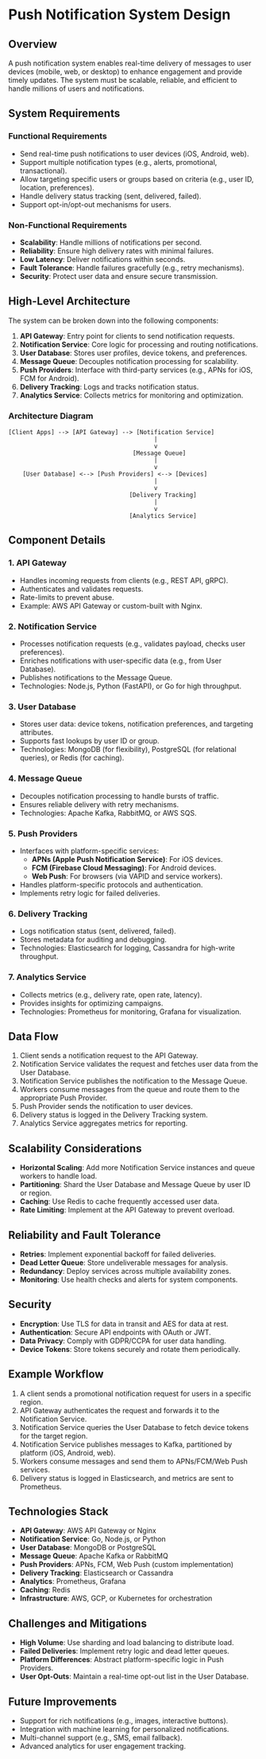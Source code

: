 <xaiArtifact artifact_id="2e7fd785-86ac-428c-8216-250bab440d06" artifact_version_id="24370a75-f4b9-414b-962a-1b203b52e1f4" title="Push Notification System Design" contentType="text/markdown">

# Push Notification System Design

## Overview
A push notification system enables real-time delivery of messages to user devices (mobile, web, or desktop) to enhance engagement and provide timely updates. The system must be scalable, reliable, and efficient to handle millions of users and notifications.

## System Requirements
### Functional Requirements
- Send real-time push notifications to user devices (iOS, Android, web).
- Support multiple notification types (e.g., alerts, promotional, transactional).
- Allow targeting specific users or groups based on criteria (e.g., user ID, location, preferences).
- Handle delivery status tracking (sent, delivered, failed).
- Support opt-in/opt-out mechanisms for users.

### Non-Functional Requirements
- **Scalability**: Handle millions of notifications per second.
- **Reliability**: Ensure high delivery rates with minimal failures.
- **Low Latency**: Deliver notifications within seconds.
- **Fault Tolerance**: Handle failures gracefully (e.g., retry mechanisms).
- **Security**: Protect user data and ensure secure transmission.

## High-Level Architecture
The system can be broken down into the following components:

1. **API Gateway**: Entry point for clients to send notification requests.
2. **Notification Service**: Core logic for processing and routing notifications.
3. **User Database**: Stores user profiles, device tokens, and preferences.
4. **Message Queue**: Decouples notification processing for scalability.
5. **Push Providers**: Interface with third-party services (e.g., APNs for iOS, FCM for Android).
6. **Delivery Tracking**: Logs and tracks notification status.
7. **Analytics Service**: Collects metrics for monitoring and optimization.

### Architecture Diagram
```plaintext
[Client Apps] --> [API Gateway] --> [Notification Service]
                                         |
                                         v
                                   [Message Queue]
                                         |
                                         v
    [User Database] <--> [Push Providers] <--> [Devices]
                                         |
                                         v
                                  [Delivery Tracking]
                                         |
                                         v
                                  [Analytics Service]
```

## Component Details
### 1. API Gateway
- Handles incoming requests from clients (e.g., REST API, gRPC).
- Authenticates and validates requests.
- Rate-limits to prevent abuse.
- Example: AWS API Gateway or custom-built with Nginx.

### 2. Notification Service
- Processes notification requests (e.g., validates payload, checks user preferences).
- Enriches notifications with user-specific data (e.g., from User Database).
- Publishes notifications to the Message Queue.
- Technologies: Node.js, Python (FastAPI), or Go for high throughput.

### 3. User Database
- Stores user data: device tokens, notification preferences, and targeting attributes.
- Supports fast lookups by user ID or group.
- Technologies: MongoDB (for flexibility), PostgreSQL (for relational queries), or Redis (for caching).

### 4. Message Queue
- Decouples notification processing to handle bursts of traffic.
- Ensures reliable delivery with retry mechanisms.
- Technologies: Apache Kafka, RabbitMQ, or AWS SQS.

### 5. Push Providers
- Interfaces with platform-specific services:
  - **APNs (Apple Push Notification Service)**: For iOS devices.
  - **FCM (Firebase Cloud Messaging)**: For Android devices.
  - **Web Push**: For browsers (via VAPID and service workers).
- Handles platform-specific protocols and authentication.
- Implements retry logic for failed deliveries.

### 6. Delivery Tracking
- Logs notification status (sent, delivered, failed).
- Stores metadata for auditing and debugging.
- Technologies: Elasticsearch for logging, Cassandra for high-write throughput.

### 7. Analytics Service
- Collects metrics (e.g., delivery rate, open rate, latency).
- Provides insights for optimizing campaigns.
- Technologies: Prometheus for monitoring, Grafana for visualization.

## Data Flow
1. Client sends a notification request to the API Gateway.
2. Notification Service validates the request and fetches user data from the User Database.
3. Notification Service publishes the notification to the Message Queue.
4. Workers consume messages from the queue and route them to the appropriate Push Provider.
5. Push Provider sends the notification to user devices.
6. Delivery status is logged in the Delivery Tracking system.
7. Analytics Service aggregates metrics for reporting.

## Scalability Considerations
- **Horizontal Scaling**: Add more Notification Service instances and queue workers to handle load.
- **Partitioning**: Shard the User Database and Message Queue by user ID or region.
- **Caching**: Use Redis to cache frequently accessed user data.
- **Rate Limiting**: Implement at the API Gateway to prevent overload.

## Reliability and Fault Tolerance
- **Retries**: Implement exponential backoff for failed deliveries.
- **Dead Letter Queue**: Store undeliverable messages for analysis.
- **Redundancy**: Deploy services across multiple availability zones.
- **Monitoring**: Use health checks and alerts for system components.

## Security
- **Encryption**: Use TLS for data in transit and AES for data at rest.
- **Authentication**: Secure API endpoints with OAuth or JWT.
- **Data Privacy**: Comply with GDPR/CCPA for user data handling.
- **Device Tokens**: Store tokens securely and rotate them periodically.

## Example Workflow
1. A client sends a promotional notification request for users in a specific region.
2. API Gateway authenticates the request and forwards it to the Notification Service.
3. Notification Service queries the User Database to fetch device tokens for the target region.
4. Notification Service publishes messages to Kafka, partitioned by platform (iOS, Android, web).
5. Workers consume messages and send them to APNs/FCM/Web Push services.
6. Delivery status is logged in Elasticsearch, and metrics are sent to Prometheus.

## Technologies Stack
- **API Gateway**: AWS API Gateway or Nginx
- **Notification Service**: Go, Node.js, or Python
- **User Database**: MongoDB or PostgreSQL
- **Message Queue**: Apache Kafka or RabbitMQ
- **Push Providers**: APNs, FCM, Web Push (custom implementation)
- **Delivery Tracking**: Elasticsearch or Cassandra
- **Analytics**: Prometheus, Grafana
- **Caching**: Redis
- **Infrastructure**: AWS, GCP, or Kubernetes for orchestration

## Challenges and Mitigations
- **High Volume**: Use sharding and load balancing to distribute load.
- **Failed Deliveries**: Implement retry logic and dead letter queues.
- **Platform Differences**: Abstract platform-specific logic in Push Providers.
- **User Opt-Outs**: Maintain a real-time opt-out list in the User Database.

## Future Improvements
- Support for rich notifications (e.g., images, interactive buttons).
- Integration with machine learning for personalized notifications.
- Multi-channel support (e.g., SMS, email fallback).
- Advanced analytics for user engagement tracking.

</xaiArtifact>
